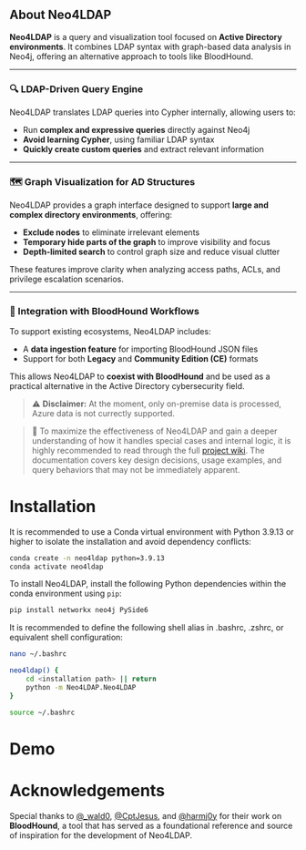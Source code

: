## About Neo4LDAP

**Neo4LDAP** is a query and visualization tool focused on **Active Directory environments**. It combines LDAP syntax with graph-based data analysis in Neo4j, offering an alternative approach to tools like BloodHound.

---

### 🔍 LDAP-Driven Query Engine

Neo4LDAP translates LDAP queries into Cypher internally, allowing users to:

- Run **complex and expressive queries** directly against Neo4j  
- **Avoid learning Cypher**, using familiar LDAP syntax  
- **Quickly create custom queries** and extract relevant information  

---

### 🗺️ Graph Visualization for AD Structures

Neo4LDAP provides a graph interface designed to support **large and complex directory environments**, offering:

- **Exclude nodes** to eliminate irrelevant elements
- **Temporary hide parts of the graph** to improve visibility and focus
- **Depth-limited search** to control graph size and reduce visual clutter

These features improve clarity when analyzing access paths, ACLs, and privilege escalation scenarios.

---

### 🔗 Integration with BloodHound Workflows

To support existing ecosystems, Neo4LDAP includes:

- A **data ingestion feature** for importing BloodHound JSON files  
- Support for both **Legacy** and **Community Edition (CE)** formats  

This allows Neo4LDAP to **coexist with BloodHound** and be used as a practical alternative in the Active Directory cybersecurity field.

> ⚠️ **Disclaimer:** At the moment, only on-premise data is processed, Azure data is not currectly supported.


> 📘 To maximize the effectiveness of Neo4LDAP and gain a deeper understanding of how it handles special cases and internal logic, it is highly recommended to read through the full [project wiki](). The documentation covers key design decisions, usage examples, and query behaviors that may not be immediately apparent.

# Installation

It is recommended to use a Conda virtual environment with Python 3.9.13 or higher to isolate the installation and avoid dependency conflicts:

```bash
conda create -n neo4ldap python=3.9.13
conda activate neo4ldap
```

To install Neo4LDAP, install the following Python dependencies within the conda environment using `pip`:

```bash
pip install networkx neo4j PySide6
```

It is recommended to define the following shell alias in .bashrc, .zshrc, or equivalent shell configuration:

```bash
nano ~/.bashrc

neo4ldap() {
    cd <installation path> || return
    python -m Neo4LDAP.Neo4LDAP
}

source ~/.bashrc
```

# Demo

# Acknowledgements

Special thanks to [@_wald0](https://twitter.com/_wald0), [@CptJesus](https://twitter.com/CptJesus), and [@harmj0y](https://twitter.com/harmj0y) for their work on **BloodHound**, a tool that has served as a foundational reference and source of inspiration for the development of Neo4LDAP.
